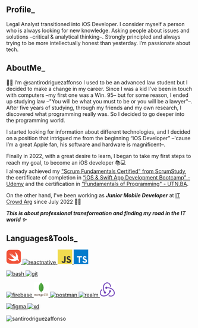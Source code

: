 ## Profile_
Legal Analyst transitioned into iOS Developer. 
I consider myself a person who is always looking for new knowledge. Asking people about issues and solutions –critical & analytical thinking–. 
Strongly principled and always trying to be more intellectually honest than yesterday. I’m passionate about tech.

## AboutMe_
👋🏻 I’m @santirodriguezaffonso I used to be an advanced law student but I decided to make a change in my career. Since I was a kid I’ve been in touch with computers –my first one was a Win. 95– but for some reason, I ended up studying law –"You will be what you must to be or you will be a lawyer"–. 
After five years of studying, through my friends and my own research, I discovered what programming really was. So I decided to go deeper into the programming world.

I started looking for information about different technologies, and I decided on a position that intrigued me from the beginning “iOS Developer” –'cause I’m a great Apple fan, his software and hardware is magnificent–.

Finally in 2022, with a great desire to learn, I began to take my first steps to reach my goal, to become an iOS developer 📚💻      
I already achieved my ["Scrum Fundamentals Certified" from ScrumStudy](https://www.scrumstudy.com/certification/verify?type=SFC&number=920503), the certificate of completion in [“iOS & Swift App Development Bootcamp” - Udemy](https://www.udemy.com/course/ios-13-app-development-bootcamp/) and the certification in ["Fundamentals of Programming" - UTN.BA](https://sceu.frba.utn.edu.ar/e-learning/detalle/curso/338/fundamentos-de-la-programacion?id=999188122).

On the other hand, I've been working as ***Junior Mobile Developer*** at [IT Crowd Arg](https://www.itcrowdarg.com) since July 2022 🙌🏻

**_This is about professional transformation and finding my road in the IT world ✨_**

## Languages&Tools_
<p align="left"> <a href="https://developer.apple.com/swift/" target="_blank" rel="noreferrer"> <img src="https://raw.githubusercontent.com/devicons/devicon/master/icons/swift/swift-original.svg" alt="swift" width="40" height="40"/> </a> <a href="https://reactnative.dev/" target="_blank" rel="noreferrer"> <img src="https://reactnative.dev/img/header_logo.svg" alt="reactnative" width="40" height="40"/> </a> <a href="https://developer.mozilla.org/en-US/docs/Web/JavaScript" target="_blank" rel="noreferrer"> <img src="https://raw.githubusercontent.com/devicons/devicon/master/icons/javascript/javascript-original.svg" alt="javascript" width="40" height="40"/> </a> <a href="https://www.typescriptlang.org/" target="_blank" rel="noreferrer"> <img src="https://raw.githubusercontent.com/devicons/devicon/master/icons/typescript/typescript-original.svg" alt="typescript" width="40" height="40"/> </a> 

<a href="https://www.gnu.org/software/bash/" target="_blank" rel="noreferrer"> <img src="https://www.vectorlogo.zone/logos/gnu_bash/gnu_bash-icon.svg" alt="bash" width="40" height="40"/> </a> <a href="https://git-scm.com/" target="_blank" rel="noreferrer"> <img src="https://www.vectorlogo.zone/logos/git-scm/git-scm-icon.svg" alt="git" width="40" height="40"/> </a> 

<a href="https://firebase.google.com/" target="_blank" rel="noreferrer"> <img src="https://www.vectorlogo.zone/logos/firebase/firebase-icon.svg" alt="firebase" width="40" height="40"/> </a> <a href="https://www.mongodb.com/" target="_blank" rel="noreferrer"> <img src="https://raw.githubusercontent.com/devicons/devicon/master/icons/mongodb/mongodb-original-wordmark.svg" alt="mongodb" width="40" height="40"/> </a> <a href="https://postman.com" target="_blank" rel="noreferrer"> <img src="https://www.vectorlogo.zone/logos/getpostman/getpostman-icon.svg" alt="postman" width="40" height="40"/> </a> <a href="https://realm.io/" target="_blank" rel="noreferrer"> <img src="https://raw.githubusercontent.com/bestofjs/bestofjs-webui/8665e8c267a0215f3159df28b33c365198101df5/public/logos/realm.svg" alt="realm" width="40" height="40"/> </a> <a href="https://redux.js.org" target="_blank" rel="noreferrer"> <img src="https://raw.githubusercontent.com/devicons/devicon/master/icons/redux/redux-original.svg" alt="redux" width="40" height="40"/> </a> 
  
<a href="https://www.figma.com/" target="_blank" rel="noreferrer"> <img src="https://www.vectorlogo.zone/logos/figma/figma-icon.svg" alt="figma" width="40" height="40"/> </a> <a href="https://www.adobe.com/products/xd.html" target="_blank" rel="noreferrer"> <img src="https://cdn.worldvectorlogo.com/logos/adobe-xd.svg" alt="xd" width="40" height="40"/> </a> </p>
  
<p><img align="center" src="https://github-readme-stats.vercel.app/api/top-langs?username=santirodriguezaffonso&show_icons=true&theme=tokyonight&locale=en&layout=compact" alt="santirodriguezaffonso" /></p>


<!---
santirodriguezaffonso/santirodriguezaffonso is a ✨ special ✨ repository because its `README.md` (this file) appears on your GitHub profile.
You can click the Preview link to take a look at your changes.
--->

